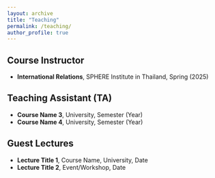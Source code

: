 ```yaml
---
layout: archive
title: "Teaching"
permalink: /teaching/
author_profile: true
---
```


## Course Instructor

- **International Relations**, SPHERE Institute in Thailand, Spring (2025)

## Teaching Assistant (TA)

- **Course Name 3**, University, Semester (Year)
- **Course Name 4**, University, Semester (Year)

## Guest Lectures

- **Lecture Title 1**, Course Name, University, Date
- **Lecture Title 2**, Event/Workshop, Date
